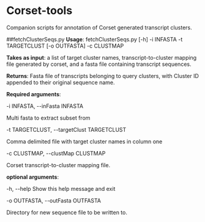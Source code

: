 # Corset-tools
Companion scripts for annotation of Corset generated transcript clusters.

##fetchClusterSeqs.py
**Usage**: fetchClusterSeqs.py [-h] -i INFASTA -t TARGETCLUST [-o OUTFASTA] -c CLUSTMAP

**Takes as input**: a list of target cluster names, transcript-to-cluster mapping
file generated by corset, and a fasta file containing transcript sequences.

**Returns**: Fasta file of transcripts belonging to query clusters, with Cluster
ID appended to their original sequence name.

**Required arguments**:

-i INFASTA, --inFasta INFASTA

Multi fasta to extract subset from

-t TARGETCLUST, --targetClust TARGETCLUST

Comma delimited file with target cluster names in column one

-c CLUSTMAP, --clustMap CLUSTMAP

Corset transcript-to-cluster mapping file.

**optional arguments**:

-h, --help            Show this help message and exit

-o OUTFASTA, --outFasta OUTFASTA

Directory for new sequence file to be written to.